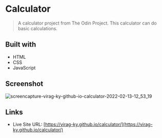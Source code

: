# Calculator

> A calculator project from The Odin Project. This calculator can do basic calculations.

## Built with
* HTML
* CSS
* JavaScript

## Screenshot
![screencapture-virag-ky-github-io-calculator-2022-02-13-12_53_19](https://user-images.githubusercontent.com/79658534/153749866-5a46f2ea-2c88-4d19-af7d-fb749a6e57e0.png)

## Links
* Live Site URL: [https://virag-ky.github.io/calculator/](https://virag-ky.github.io/calculator/)
